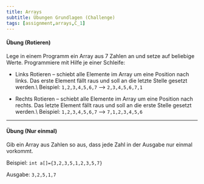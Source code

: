 ```yaml
---
title: Arrays
subtitle: Übungen Grundlagen (Challenge)
tags: [assignment,arrays,C_1]
---
```


#### Übung (Rotieren)

Lege in einem Programm ein Array aus 7 Zahlen an und setze auf beliebige Werte.
Programmiere mit Hilfe je einer Schleife:

- Links Rotieren – schiebt alle Elemente im Array um eine Position nach links. 
Das erste Element fällt raus und soll an die letzte Stelle gesetzt werden.\\
Beispiel: `1,2,3,4,5,6,7` ⟶ `2,3,4,5,6,7,1` 

- Rechts Rotieren – schiebt alle Elemente im Array um eine Position nach rechts. 
Das letzte Element fällt raus und soll an die erste Stelle gesetzt werden.\\
Beispiel: `1,2,3,4,5,6,7` ⟶ `7,1,2,3,4,5,6`

---
#### Übung (Nur einmal)

Gib ein Array aus Zahlen so aus, dass jede Zahl in der Ausgabe nur einmal vorkommt.

Beispiel: `int a[]={3,2,3,5,1,2,3,5,7}`

Ausgabe: `3,2,5,1,7`

